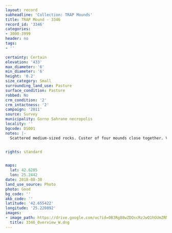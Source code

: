 ```yaml
---
layout: record
subheadline: 'Collection: TRAP Mounds'
title: TRAP Mound - 3346
record_id: '3346'
categories:
- 3000-3999
header: no
tags:
- ''

certainty: Certain
elevation: '433'
max_diameter: '6'
min_diameter: '6'
height: '0.2'
size_category: Small
surrounding_land_use: Pasture
surface_condition: Pasture
robbed: No
crm_condition: '2'
crm_intactness: '2'
campaign: '2011'
source: Survey
municipality: Gorno Sahrane necropolis
locality: ''
bgcode: DS001
notes: |-
  Scattered medium-sized rocks. Custer of four mounds close together. Very small mound conjoined with 2 other nearby mounds.


rights: standard


maps:
  lat: 42.6285
  lon: 25.2442
date: 2018-08-30
land_use_source: Photo
photo: Good
bg_code: ''
akb_code: ''
latitude: '42.655422'
longitude: '25.220892'
images:
- image_path: https://drive.google.com/uc?id=0B3Rg88wZDQscRzJwQ1hGUmZRMEU
  title: 3346_Overview_W.dng
---
```

